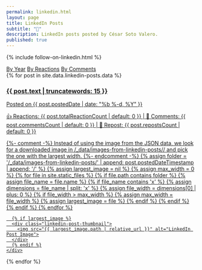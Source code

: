 ```yaml
---
permalink: linkedin.html
layout: page
title: LinkedIn Posts
subtitle: "🤝"
description: LinkedIn posts posted by César Soto Valero.
published: true
---
```


{% include follow-on-linkedin.html %}

<!-- Buttons for ordering LinkedIn posts -->
<div class="list-filters">
   <a href="/linkedin/all.html" class="list-filter">By Year</a>
   <a href="/linkedin/reactions.html" class="list-filter">By Reactions</a>
   <a href="/linkedin/comments.html" class="list-filter">By Comments</a>
</div>

<div class="linkedin-posts-container post-preview">
  {% for post in site.data.linkedin-posts.data %}
  <a href="{{ post.postUrl }}" target="_blank" class="linkedin-post-link">
    <div class="linkedin-post-card">
      <div class="linkedin-post-text">
        <h3 class="linkedin-post-title">{{ post.text | truncatewords: 15 }}</h3>
        <p class="linkedin-post-description">
          Posted on {{ post.postedDate | date: "%b %-d, %Y" }}          
        </p>
        <p class="linkedin-post-stats">
          <span>👍 Reactions: {{ post.totalReactionCount | default: 0 }}</span> | 
          <span>💬 Comments: {{ post.commentsCount | default: 0 }}</span> | 
          <span>🔁 Repost: {{ post.repostsCount | default: 0 }}</span>
        </p>
      </div>
      {%- comment -%}
      Instead of using the image from the JSON data, we look for a downloaded image in 
      /_data/images-from-linkedin-posts/<post.postedDateTimestamp>/ and pick the one with the largest width.
      {%- endcomment -%}
      {% assign folder = '/_data/images-from-linkedin-posts/' | append: post.postedDateTimestamp | append: '/' %}
      {% assign largest_image = nil %}
      {% assign max_width = 0 %}
      {% for file in site.static_files %}
        {% if file.path contains folder %}
          {% assign file_name = file.name %}
          {% if file_name contains 'x' %}
            {% assign dimensions = file_name | split: 'x' %}
            {% assign file_width = dimensions[0] | plus: 0 %}
            {% if file_width > max_width %}
              {% assign max_width = file_width %}
              {% assign largest_image = file %}
            {% endif %}
          {% endif %}
        {% endif %}
      {% endfor %}
      
      {% if largest_image %}
      <div class="linkedin-post-thumbnail">
        <img src="{{ largest_image.path | relative_url }}" alt="LinkedIn Post Image">
      </div>
      {% endif %}
    </div>
  </a>
  {% endfor %}
</div>